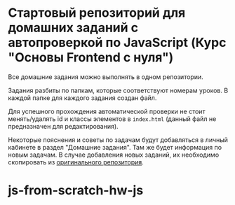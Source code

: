 # Стартовый репозиторий для домашних заданий с автопроверкой по JavaScript (Курс "Основы Frontend с нуля")

Все домашние задания можно выполнять в одном репозитории.

Задания разбиты по папкам, которые соответствуют номерам уроков. В каждой папке для каждого задания создан файл.

Для успешного прохождения автоматической проверки не стоит менять/удалять id и классы элементов в `index.html` (данный файл не предназначен для редактирования).

Некоторые пояснения и советы по задачам будут добавляться в личный кабинете в раздел "Домашние задания". Там же будет информация по новым задачам.
В случае добавления новых заданий, их необходимо скопировать из [оригинального репозитория](https://github.com/it-incubator/frontend-from-scratch-hw-js).
# js-from-scratch-hw-js
